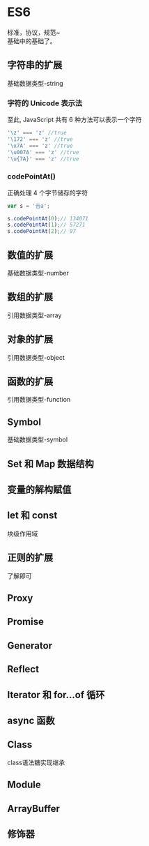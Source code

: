 # ES6
标准，协议，规范~   
基础中的基础了。

## 字符串的扩展
基础数据类型-string

### 字符的 Unicode 表示法
至此, JavaScript 共有 6 种方法可以表示一个字符

```javascript
'\z' === 'z' //true
'\172' === 'z' //true
'\x7A' === 'z' //true
'\u007A' === 'z' //true
'\u{7A}' === 'z' //true
```

### codePointAt()
正确处理 4 个字节储存的字符

```javascript
var s = '𠮷a';

s.codePointAt(0);// 134071
s.codePointAt(1);// 57271
s.codePointAt(2);// 97
```

## 数值的扩展
基础数据类型-number

## 数组的扩展
引用数据类型-array

## 对象的扩展
引用数据类型-object

## 函数的扩展
引用数据类型-function

## Symbol
基础数据类型-symbol

## Set 和 Map 数据结构

## 变量的解构赋值

## let 和 const
块级作用域

## 正则的扩展
了解即可

## Proxy

## Promise

## Generator

## Reflect

## Iterator 和 for...of 循环

## async 函数

## Class
class语法糖实现继承

## Module

## ArrayBuffer

## 修饰器
